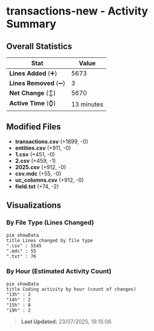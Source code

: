 # transactions-new - Activity Summary 

## Overall Statistics

| Stat                   | Value                                                             |
| ---------------------- | ----------------------------------------------------------------- |
| **Lines Added** (➕)   | 5673                                          |
| **Lines Removed** (➖) | 3                                        |
| **Net Change** (↕)    | 5670                |
| **Active Time** (⌚)   | 13 minutes |


## Modified Files
- **transactions.csv** (+1899, -0)
- **entities.csv** (+911, -0)
- **1.csv** (+451, -0)
- **2.csv** (+459, -1)
- **2025.csv** (+912, -0)
- **csv.mdc** (+55, -0)
- **uc_columns.csv** (+912, -0)
- **field.txt** (+74, -2)

## Visualizations

### By File Type (Lines Changed)

```mermaid
pie showData
title Lines changed by file type
".csv" : 5545
".mdc" : 55
".txt" : 76
```

### By Hour (Estimated Activity Count)

```mermaid
pie showData
title Coding activity by hour (count of changes)
"13h" : 2
"14h" : 2
"15h" : 8
"19h" : 2
```


> **Last Updated:** 23/07/2025, 19:15:06